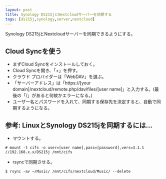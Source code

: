 ```yaml
---
layout: post
title: Synology DS215jとNextcloudサーバーを同期する
tags: [ds215j,synology,server,nextcloud]
---
```


Synology DS215jとNextcloudサーバーを同期できるようにする。

## Cloud Syncを使う

- まずCloud Syncをインストールしておく。
- Cloud Syncを開き、「+」を押す。
- クラウド プロバイダーは「WebDAV」を選ぶ。
- 「サーバーアドレス」は「https://[your domain]/nextcloud/remote.php/dav/files/[user name]」と入力する。(最後の「/」があると何故かエラーになる。)
- ユーザー名とパスワードを入れて、同期する保存先を決定すると、自動で同期するようになる。

## 参考: LinuxとSynology DS215jを同期するには...

- マウントする。

```
# mount -t cifs -o user=[user name],pass=[password],vers=3.1.1 //192.168.x.x/DS215j /mnt/cifs
```

- rsyncで同期させる。

```
$ rsync -av ~/Music/ /mnt/cifs/nextcloud/Music/ --delete
```
